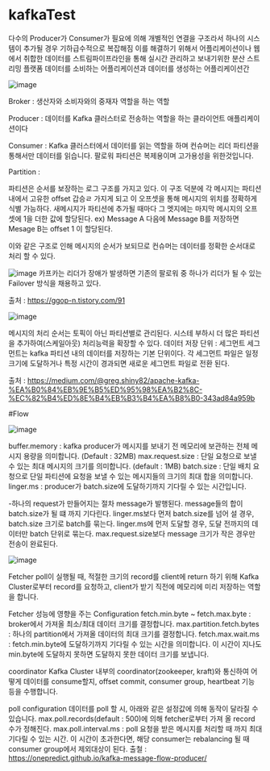 # kafkaTest
다수의 Producer가 Consumer가 필요에 의해 개별적인 연결을 구조라서
하나의 시스템이 추가될 경우 기하급수적으로 복잡해짐
이를 해결하기 위해서 
어플리케이션이나 웹에서 취합한 데이터를 스트림파이프라인을 통해 실시간 관리하고 보내기위한
분산 스트리밍 플랫폼
데이터를 소비하는 어플리케이션과 데이터를 생성하는 어플리케이션간


![image](https://github.com/user-attachments/assets/d6e14dd4-1782-4f1b-86d6-102aeca95764)


Broker : 생산자와 소비자와의 중재자 역할을 하는 역할

Producer : 데이터를 Kafka 클러스터로 전송하는 역할을 하는 클라이언트 애플리케이션이다

Consumer : Kafka 클러스터에서 데이터를 읽는 역할을 하며 
컨슈머는 리더 파티션을 통해서만 데이터를 읽습니다. 팔로워 파티션은 복제용이며 고가용성을 위한것입니다.

Partition :

파티션은 순서를 보장하는 로그 구조를 가지고 있다. 이 구조 덕분에 각 메시지는 파티션 내에서 고유한 offset 갑승ㄹ 가지게 되고 이 오프셋을 통해 메시지의 위치를 정확하게
식별 가능하다.
새메시지가 파티션에 추가될 때마다 그 멧지에는 마지막 메시지의 오프셋에 1을 더한 값에 할당된다.
ex) Message A 다음에 Message B를 저장하면 Mesage B는 offset 1 이 할당된다.

이와 같은 구조로 인해 메시지의 순서가 보되므로 컨슈머는 데이터를 정확한 순서대로 처리 할 수 있다.


 ![image](https://github.com/user-attachments/assets/c4d1b99f-abb4-446a-be63-eda1de821512)
카프카는 리더가 장애가 발생하면 기존의 팔로워 중 하나가 리더가 될 수 있는 Failover 방식을 채용하고 있다.

출처 : https://ggop-n.tistory.com/91
 


![image](https://github.com/user-attachments/assets/eac5db86-81ff-494f-88b1-c83e0157b4f4)

 메시지의 처리 순서는 토픽이 아닌 파티션별로 관리된다. 
 시스테 부하시 더 많은 파티션을 추가하여(스케일아웃) 처리능력을 확장할 수 있다.
 데이터 저장 단위 : 세그먼트
 세그먼트는 kafka 파티션 내의 데이터를 저장하는 기본 단위이다. 각 세그먼트 파일은 일정 크기에 도달하거나 특정 시간이 경과되면 새로운 세그먼트 파일로 전환 된다.
  

 출처 : https://medium.com/@greg.shiny82/apache-kafka-%EA%B0%84%EB%9E%B5%ED%95%98%EA%B2%8C-%EC%82%B4%ED%8E%B4%EB%B3%B4%EA%B8%B0-343ad84a959b


#Flow

![image](https://github.com/user-attachments/assets/37036228-fd03-4e26-beb0-249f073acd9a)

buffer.memory : kafka producer가 메시지를 보내기 전 메모리에 보관하는 전체 메시지 용량을 의미합니다. (Default : 32MB)
max.request.size : 단일 요청으로 보낼 수 있는 최대 메시지의 크기를 의미합니다. (default : 1MB)
batch.size : 단일 배치 요청으로 단일 파티션에 요청을 보낼 수 있는 메시지들의 크기의 최대 합을 의미합니다.
linger.ms : producer가 batch.size에 도달하기까지 기다릴 수 있는 시간입니다.

-하나의 request가 만들어지는 절차
message가 발행된다.
message들의 합이 batch.size가 될 떄 까지 기다린다.
linger.ms보다 먼저 batch.size를 넘어 설 경우, batch.size 크기로 batch를 묶는다.
linger.ms에 먼저 도달할 경우, 도달 전까지의 데이터만 batch 단위로 묶는다.
max.request.size보다 message 크기가 작은 경우만 전송이 완료된다.


![image](https://github.com/user-attachments/assets/c27d0daf-788d-41d1-a0d6-3bd7f59cc42d)

Fetcher
poll이 실행될 때, 적절한 크기의 record를 client에 return 하기 위해 Kafka Cluster로부터 record를 요청하고, client가 받기 직전에 메모리에 미리 저장하는 역할을 합니다.

Fetcher 성능에 영향을 주는 Configuration
fetch.min.byte ~ fetch.max.byte : broker에서 가져올 최소/최대 데이터 크기를 결정합니다. max.partition.fetch.bytes : 하나의 partition에서 가져올 데이터의 최대 크기를 결정합니다. fetch.max.wait.ms : fetch.min.byte에 도달하기까지 기다릴 수 있는 시간을 의미합니다. 이 시간이 지나도 min.byte에 도달하지 못하면 도달하지 못한 데이터 크기를 보냅니다.

coordinator
Kafka Cluster 내부의 coordinator(zookeeper, kraft)와 통신하여 어떻게 데이터를 consume할지, offset commit, consumer group, heartbeat 기능 등을 수행합니다.

poll configuration
데이터를 poll 할 시, 아래와 같은 설정값에 의해 동작이 달라질 수 있습니다. max.poll.records(default : 500)에 의해 fetcher로부터 가져 올 record 수가 정해진다. max.poll.interval.ms : poll 요청을 받은 메시지를 처리할 때 까지 최대 기다릴 수 있는 시간. 이 시간이 초과한다면, 해당 consumer는 rebalancing 될 때 consumer group에서 제외대상이 된다.
출철 : https://onepredict.github.io/kafka-message-flow-producer/


